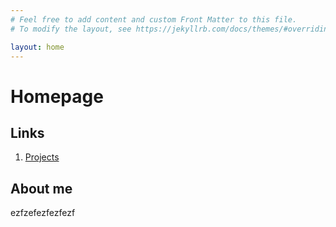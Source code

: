 ```yaml
---
# Feel free to add content and custom Front Matter to this file.
# To modify the layout, see https://jekyllrb.com/docs/themes/#overriding-theme-defaults

layout: home   
---
```



# Homepage

## Links 

1. [Projects](projects.md)


## About me 

ezfzefezfezfezf